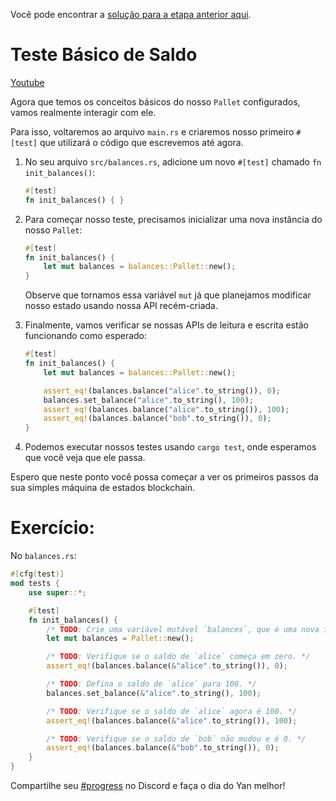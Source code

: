 Você pode encontrar a [solução para a etapa anterior aqui](https://gist.github.com/nomadbitcoin/9171430e3a44c42513b5c1104ef972e2).

# Teste Básico de Saldo

[Youtube](https://youtu.be/Y_G6xJomcJU?si=1fzfU5gG5QYaI27A)

Agora que temos os conceitos básicos do nosso `Pallet` configurados, vamos realmente interagir com ele.

Para isso, voltaremos ao arquivo `main.rs` e criaremos nosso primeiro `#[test]` que utilizará o código que escrevemos até agora.

1. No seu arquivo `src/balances.rs`, adicione um novo `#[test]` chamado `fn init_balances()`:

    ```rust
    #[test]
    fn init_balances() { }
    ```

2. Para começar nosso teste, precisamos inicializar uma nova instância do nosso `Pallet`:

    ```rust
    #[test]
    fn init_balances() {
        let mut balances = balances::Pallet::new();
    }
    ```

    Observe que tornamos essa variável `mut` já que planejamos modificar nosso estado usando nossa API recém-criada.

3. Finalmente, vamos verificar se nossas APIs de leitura e escrita estão funcionando como esperado:

    ```rust
    #[test]
    fn init_balances() {
        let mut balances = balances::Pallet::new();

        assert_eq!(balances.balance("alice".to_string()), 0);
        balances.set_balance("alice".to_string(), 100);
        assert_eq!(balances.balance("alice".to_string()), 100);
        assert_eq!(balances.balance("bob".to_string()), 0);
    }
    ```

4. Podemos executar nossos testes usando `cargo test`, onde esperamos que você veja que ele passa.

Espero que neste ponto você possa começar a ver os primeiros passos da sua simples máquina de estados blockchain.

# Exercício:

No `balances.rs`:

```rust
#[cfg(test)]
mod tests {
    use super::*;

    #[test]
    fn init_balances() {
        /* TODO: Crie uma variável mutável `balances`, que é uma nova instância de `Pallet`. */
        let mut balances = Pallet::new();

        /* TODO: Verifique se o saldo de `alice` começa em zero. */
        assert_eq!(balances.balance(&"alice".to_string()), 0);

        /* TODO: Defina o saldo de `alice` para 100. */
        balances.set_balance(&"alice".to_string(), 100);

        /* TODO: Verifique se o saldo de `alice` agora é 100. */
        assert_eq!(balances.balance(&"alice".to_string()), 100);

        /* TODO: Verifique se o saldo de `bob` não mudou e é 0. */
        assert_eq!(balances.balance(&"bob".to_string()), 0);
    }
}
```

Compartilhe seu [#progress](https://discord.com/channels/898706705779687435/980906289968345128) no Discord e faça o dia do Yan melhor!